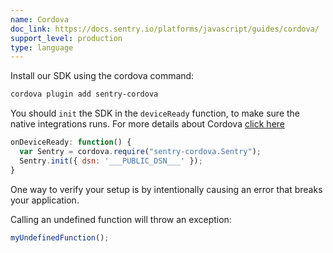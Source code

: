 ```yaml
---
name: Cordova
doc_link: https://docs.sentry.io/platforms/javascript/guides/cordova/
support_level: production
type: language
---
```


Install our SDK using the cordova command:

```bash
cordova plugin add sentry-cordova
```

You should `init` the SDK in the `deviceReady` function, to make sure the native integrations runs. For more details about Cordova [click here](/platforms/javascript/guides/cordova/)

```javascript
onDeviceReady: function() {
  var Sentry = cordova.require("sentry-cordova.Sentry");
  Sentry.init({ dsn: '___PUBLIC_DSN___' });
}
```

One way to verify your setup is by intentionally causing an error that breaks your application.

Calling an undefined function will throw an exception:

```javascript
myUndefinedFunction();
```
